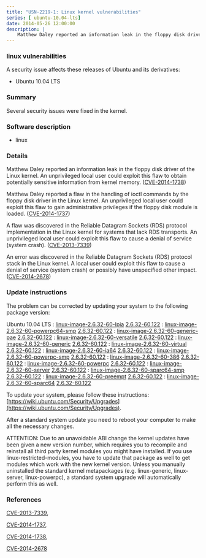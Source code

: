 ```yaml
---
title: "USN-2219-1: Linux kernel vulnerabilities"
series: [ ubuntu-10.04-lts]
date: 2014-05-26 12:00:00
description: |
    Matthew Daley reported an information leak in the floppy disk driver of the Linux kernel. An unprivileged local user could exploit this flaw to obtain potentially sensitive information from kernel memory. ([CVE-2014-1738](http://people.ubuntu.com/~ubuntu-security/cve/CVE-2014-1738))
--- 
```

 
### linux vulnerabilities

A security issue affects these releases of Ubuntu and its derivatives:

* Ubuntu 10.04 LTS

### Summary

Several security issues were fixed in the kernel. 

### Software description

* linux 

### Details

Matthew Daley reported an information leak in the floppy disk driver of the Linux kernel. An unprivileged local user could exploit this flaw to obtain potentially sensitive information from kernel memory. ([CVE-2014-1738](http://people.ubuntu.com/~ubuntu-security/cve/CVE-2014-1738))

Matthew Daley reported a flaw in the handling of ioctl commands by the floppy disk driver in the Linux kernel. An unprivileged local user could exploit this flaw to gain administrative privileges if the floppy disk module is loaded. ([CVE-2014-1737](http://people.ubuntu.com/~ubuntu-security/cve/CVE-2014-1737))

A flaw was discovered in the Reliable Datagram Sockets (RDS) protocol implementation in the Linux kernel for systems that lack RDS transports. An unprivileged local user could exploit this flaw to cause a denial of service (system crash). ([CVE-2013-7339](http://people.ubuntu.com/~ubuntu-security/cve/CVE-2013-7339))

An error was discovered in the Reliable Datagram Sockets (RDS) protocol stack in the Linux kernel. A local user could exploit this flaw to cause a denial of service (system crash) or possibly have unspecified other impact. ([CVE-2014-2678](http://people.ubuntu.com/~ubuntu-security/cve/CVE-2014-2678)) 

### Update instructions

The problem can be corrected by updating your system to the following package version:

Ubuntu 10.04 LTS
 : [linux-image-2.6.32-60-lpia](https://launchpad.net/ubuntu/+source/linux) <span> [2.6.32-60.122](https://launchpad.net/ubuntu/+source/linux/2.6.32-60.122) </span> 
 : [linux-image-2.6.32-60-powerpc64-smp](https://launchpad.net/ubuntu/+source/linux) <span> [2.6.32-60.122](https://launchpad.net/ubuntu/+source/linux/2.6.32-60.122) </span> 
 : [linux-image-2.6.32-60-generic-pae](https://launchpad.net/ubuntu/+source/linux) <span> [2.6.32-60.122](https://launchpad.net/ubuntu/+source/linux/2.6.32-60.122) </span> 
 : [linux-image-2.6.32-60-versatile](https://launchpad.net/ubuntu/+source/linux) <span> [2.6.32-60.122](https://launchpad.net/ubuntu/+source/linux/2.6.32-60.122) </span> 
 : [linux-image-2.6.32-60-generic](https://launchpad.net/ubuntu/+source/linux) <span> [2.6.32-60.122](https://launchpad.net/ubuntu/+source/linux/2.6.32-60.122) </span> 
 : [linux-image-2.6.32-60-virtual](https://launchpad.net/ubuntu/+source/linux) <span> [2.6.32-60.122](https://launchpad.net/ubuntu/+source/linux/2.6.32-60.122) </span> 
 : [linux-image-2.6.32-60-ia64](https://launchpad.net/ubuntu/+source/linux) <span> [2.6.32-60.122](https://launchpad.net/ubuntu/+source/linux/2.6.32-60.122) </span> 
 : [linux-image-2.6.32-60-powerpc-smp](https://launchpad.net/ubuntu/+source/linux) <span> [2.6.32-60.122](https://launchpad.net/ubuntu/+source/linux/2.6.32-60.122) </span> 
 : [linux-image-2.6.32-60-386](https://launchpad.net/ubuntu/+source/linux) <span> [2.6.32-60.122](https://launchpad.net/ubuntu/+source/linux/2.6.32-60.122) </span> 
 : [linux-image-2.6.32-60-powerpc](https://launchpad.net/ubuntu/+source/linux) <span> [2.6.32-60.122](https://launchpad.net/ubuntu/+source/linux/2.6.32-60.122) </span> 
 : [linux-image-2.6.32-60-server](https://launchpad.net/ubuntu/+source/linux) <span> [2.6.32-60.122](https://launchpad.net/ubuntu/+source/linux/2.6.32-60.122) </span> 
 : [linux-image-2.6.32-60-sparc64-smp](https://launchpad.net/ubuntu/+source/linux) <span> [2.6.32-60.122](https://launchpad.net/ubuntu/+source/linux/2.6.32-60.122) </span> 
 : [linux-image-2.6.32-60-preempt](https://launchpad.net/ubuntu/+source/linux) <span> [2.6.32-60.122](https://launchpad.net/ubuntu/+source/linux/2.6.32-60.122) </span> 
 : [linux-image-2.6.32-60-sparc64](https://launchpad.net/ubuntu/+source/linux) <span> [2.6.32-60.122](https://launchpad.net/ubuntu/+source/linux/2.6.32-60.122) </span> 

To update your system, please follow these instructions: [https://wiki.ubuntu.com/Security/Upgrades](https://wiki.ubuntu.com/Security/Upgrades).

After a standard system update you need to reboot your computer to make all the necessary changes.

ATTENTION: Due to an unavoidable ABI change the kernel updates have been given a new version number, which requires you to recompile and reinstall all third party kernel modules you might have installed. If you use linux-restricted-modules, you have to update that package as well to get modules which work with the new kernel version. Unless you manually uninstalled the standard kernel metapackages (e.g. linux-generic, linux-server, linux-powerpc), a standard system upgrade will automatically perform this as well. 

### References

 [CVE-2013-7339](http://people.ubuntu.com/~ubuntu-security/cve/CVE-2013-7339), 

 [CVE-2014-1737](http://people.ubuntu.com/~ubuntu-security/cve/CVE-2014-1737), 

 [CVE-2014-1738](http://people.ubuntu.com/~ubuntu-security/cve/CVE-2014-1738), 

 [CVE-2014-2678](http://people.ubuntu.com/~ubuntu-security/cve/CVE-2014-2678)
 
